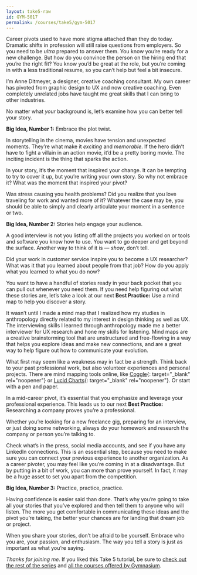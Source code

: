 ```yaml
---
layout: take5-raw
id: GYM-5017
permalink: /courses/take5/gym-5017
---
```


Career pivots used to have more stigma attached than they do today. Dramatic shifts in profession will still raise questions from employers. So you need to be *ultra* prepared to answer them. You know you’re ready for a new challenge. But how do you convince the person on the hiring end that you’re the right fit? You know you’d be great at the role, but you’re coming in with a less traditional resume, so you can’t help but feel a bit insecure.

I’m Anne Ditmeyer, a designer, creative coaching consultant. My own career has pivoted from graphic design to UX and now creative coaching. Even completely unrelated jobs have taught me great skills that I can bring to other industries.

No matter what *your* background is, let’s examine how you can better tell your story.

**Big Idea, Number 1:** Embrace the plot twist.

In storytelling in the cinema, movies have tension and unexpected moments. They’re what make it *exciting* and *memorable*. If the hero didn’t have to fight a villain in an action movie, it’d be a pretty boring movie. The inciting incident is the thing that sparks the action.

In your story, it’s the moment that inspired your change. It can be tempting to try to cover it up, but you’re writing your own story. So why not embrace it? What was the moment that inspired your pivot?

Was stress causing you health problems? Did you realize that you love traveling for work and wanted more of it? Whatever the case may be, you should be able to simply and clearly articulate your moment in a sentence or two.

**Big Idea, Number 2:** Stories help engage your audience.

A good interview is not you listing off all the projects you worked on or tools and software you know how to use. You want to go deeper and get beyond the surface. Another way to think of it is — *show*, don’t tell.

Did your work in customer service inspire you to become a UX researcher? What was it that you learned about people from that job? How do you apply what you learned to what you do now?

You want to have a handful of stories ready in your back pocket that you can pull out whenever you need them. If you need help figuring out what these stories are, let’s take a look at our next **Best Practice:** Use a mind map to help you discover a story.

It wasn’t until I made a mind map that I realized how my studies in anthropology directly related to my interest in design thinking as well as UX. The interviewing skills I learned through anthropology made me a better interviewer for UX research and hone my skills for listening. Mind maps are a creative brainstorming tool that are unstructured and free-flowing in a way that helps you explore ideas and make new connections, and are a great way to help figure out how to communicate your evolution.

What first may seem like a weakness may in fact be a strength. Think back to your past professional work, but also volunteer experiences and personal projects. There are mind mapping tools online, like [Coggle][1]{: target="_blank" rel="noopener"} or [Lucid Charts][2]{: target="_blank" rel="noopener"}. Or start with a pen and paper.

In a mid-career pivot, it’s essential that you emphasize and leverage your professional experience. This leads us to our next **Best Practice:** Researching a company proves you’re a professional.

Whether you’re looking for a new freelance gig, preparing for an interview, or just doing some networking, always do your homework and research the company or person you’re talking to.

Check what’s in the press, social media accounts, and see if you have any LinkedIn connections. This is an essential step, because you need to make sure you can connect your previous experience to another organization. As a career pivoter, you may feel like you’re coming in at a disadvantage. But by putting in a bit of work, you can more than prove yourself. In fact, it may be a huge asset to set you apart from the competition.

**Big Idea, Number 3:** Practice, practice, practice.

Having confidence is easier said than done. That’s why you’re going to take all your stories that you’ve explored and then tell them to anyone who will listen. The more you get comfortable in communicating these ideas and the pivot you’re taking, the better your chances are for landing that dream job or project.

When you share your stories, don’t be afraid to be yourself. Embrace who you are, your passion, and enthusiasm. The way you tell a story is just as important as what you’re saying.

*Thanks for joining me.* If you liked this Take 5 tutorial, be sure to [check out the rest of the series][3] and [all the courses offered by Gymnasium][4].

[1]: https://coggle.it
[2]: https://www.lucidchart.com
[3]: https://thegymnasium.com/courses/take5
[4]: https://thegymnasium.com/courses

